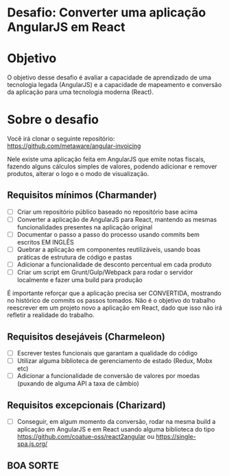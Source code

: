 # Desafio: Converter uma aplicação AngularJS em React

# Objetivo
O objetivo desse desafio é avaliar a capacidade de aprendizado de uma tecnologia legada (AngularJS) e a capacidade de mapeamento e conversão da aplicação para uma tecnologia moderna (React).

# Sobre o desafio
Você irá clonar o seguinte repositório: https://github.com/metaware/angular-invoicing

Nele existe uma aplicação feita em AngularJS que emite notas fiscais, fazendo alguns cálculos simples de valores, podendo adicionar e remover produtos, alterar o logo e o modo de visualização.

## Requisitos mínimos (Charmander)
- [ ] Criar um repositório público baseado no repositório base acima
- [ ] Converter a aplicação de AngularJS para React, mantendo as mesmas funcionalidades presentes na aplicação original
- [ ] Documentar o passo a passo do processo usando commits bem escritos EM INGLÊS
- [ ] Quebrar a aplicação em componentes reutilizáveis, usando boas práticas de estrutura de código e pastas
- [ ] Adicionar a funcionalidade de desconto percentual em cada produto
- [ ] Criar um script em Grunt/Gulp/Webpack para rodar o servidor localmente e fazer uma build para produção

É importante reforçar que a aplicação precisa ser CONVERTIDA, mostrando no histórico de commits os passos tomados. Não é o objetivo do trabalho reescrever em um projeto novo a aplicação em React, dado que isso não irá refletir a realidade do trabalho.

## Requisitos desejáveis (Charmeleon)
- [ ] Escrever testes funcionais que garantam a qualidade do código
- [ ] Utilizar alguma biblioteca de gerenciamento de estado (Redux, Mobx etc)
- [ ] Adicionar a funcionalidade de conversão de valores por moedas (puxando de alguma API a taxa de câmbio)

## Requisitos excepcionais (Charizard)
- [ ] Conseguir, em algum momento da conversão, rodar na mesma build a aplicação em AngularJS e em React usando alguma biblioteca do tipo https://github.com/coatue-oss/react2angular ou https://single-spa.js.org/

## BOA SORTE ##
